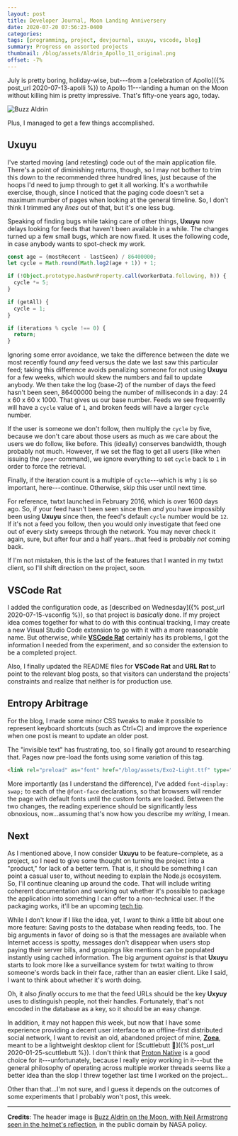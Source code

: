 ```yaml
---
layout: post
title: Developer Journal, Moon Landing Anniversery
date: 2020-07-20 07:56:23-0400
categories:
tags: [programming, project, devjournal, uxuyu, vscode, blog]
summary: Progress on assorted projects
thumbnail: /blog/assets/Aldrin_Apollo_11_original.png
offset: -7%
---
```


July is pretty boring, holiday-wise, but---from a [celebration of Apollo]({% post_url 2020-07-13-apolli %}) to Apollo 11---landing a human on the Moon without killing him is pretty impressive.  That's fifty-one years ago, today.

![Buzz Aldrin](/blog/assets/Aldrin_Apollo_11_original.png "Buzz Aldrin")

Plus, I managed to get a few things accomplished.

## Uxuyu

I've started moving (and retesting) code out of the main application file.  There's a point of diminishing returns, though, so I may not bother to trim this down to the recommended three hundred lines, just because of the hoops I'd need to jump through to get it all working.  It's a worthwhile exercise, though, since I noticed that the paging code doesn't set a maximum number of pages when looking at the general timeline.  So, I don't think I trimmed any *lines* out of that, but it's one less bug.

Speaking of finding bugs while taking care of other things, **Uxuyu** now delays looking for feeds that haven't been available in a while.  The changes turned up a few small bugs, which are now fixed.  It uses the following code, in case anybody wants to spot-check my work.

```javascript
const age = (mostRecent - lastSeen) / 86400000;
let cycle = Math.round(Math.log2(age + 1)) + 1;

if (!Object.prototype.hasOwnProperty.call(workerData.following, h)) {
  cycle *= 5;
}

if (getAll) {
  cycle = 1;
}

if (iterations % cycle !== 0) {
  return;
}
```

Ignoring some error avoidance, we take the difference between the date we most recently found *any* feed versus the date we last saw this particular feed; taking this difference avoids penalizing someone for not using **Uxuyu** for a few weeks, which would skew the numbers and fail to update anybody.  We then take the log (base-2) of the number of days the feed hasn't been seen, 86400000 being the number of milliseconds in a day:  24 x 60 x 60 x 1000.  That gives us our base number.  Feeds we see frequently will have a `cycle` value of `1`, and broken feeds will have a larger `cycle` number.

If the user is someone we don't follow, then multiply the `cycle` by five, because we don't care about those users as much as we care about the users we do follow, like before.  This (ideally) conserves bandwidth, though probably not much.  However, if we set the flag to get all users (like when issuing the `/peer` command), we ignore everything to set `cycle` back to `1` in order to force the retrieval.

Finally, if the iteration count is a multiple of `cycle`---which is why `1` is so important, here---continue.  Otherwise, skip this user until next time.

For reference, twtxt launched in February 2016, which is over 1600 days ago.  So, if your feed hasn't been seen since then *and* you have impossibly been using **Uxuyu** since then, the feed's default `cycle` number would be `12`.  If it's not a feed you follow, then you would only investigate that feed one out of every sixty sweeps through the network.  You may never check it again, sure, but after four and a half years...that feed is probably *not* coming back.

If I'm not mistaken, this is the last of the features that I wanted in my twtxt client, so I'll shift direction on the project, soon.

## VSCode Rat

I added the configuration code, as [described on Wednesday]({% post_url 2020-07-15-vsconfig %}), so that project is *basically* done.  If my project idea comes together for what to do with this continual tracking, I may create a new Visual Studio Code extension to go with it with a more reasonable name.  But otherwise, while [**VSCode Rat**](https://github.com/jcolag/vscode-rat) certainly has its problems, I got the information I needed from the experiment, and so consider the extension to be a completed project.

Also, I finally updated the README files for **VSCode Rat** and **URL Rat** to point to the relevant blog posts, so that visitors can understand the projects' constraints and realize that neither is for production use.

## Entropy Arbitrage

For the blog, I made some minor CSS tweaks to make it possible to represent keyboard shortcuts (such as <span class="kbd">Ctrl</span>+<span class="kbd">C</span>) and improve the experience when one post is meant to update an older post.

The "invisible text" has frustrating, too, so I finally got around to researching that.  Pages now pre-load the fonts using some variation of this tag.

```html
<link rel="preload" as="font" href="/blog/assets/Exo2-Light.ttf" type="font/ttf" crossorigin="anonymous">
```

More importantly (as I understand the difference), I've added `font-display: swap;` to each of the `@font-face` declarations, so that browsers will render the page with default fonts until the custom fonts are loaded.  Between the two changes, the reading experience should be significantly less obnoxious, now...assuming that's now how you describe my *writing*, I mean.

## Next

As I mentioned above, I now consider **Uxuyu** to be feature-complete, as a project, so I need to give some thought on turning the project into a "product," for lack of a better term.  That is, it should be something I can point a casual user to, without needing to explain the Node.js ecosystem.  So, I'll continue cleaning up around the code.  That will include writing coherent documentation and working out whether it's possible to package the application into something I can offer to a non-technical user.  If the packaging works, it'll be an upcoming [tech tip](/blog/tag/techtips).

While I don't know if I like the idea, yet, I want to think a little bit about one more feature:  Saving posts to the database when reading feeds, too.  The big arguments in favor of doing so is that the messages are available when Internet access is spotty, messages don't disappear when users stop paying their server bills, and groupings like mentions can be populated instantly using cached information.  The big argument *against* is that **Uxuyu** starts to look more like a surveillance system for twtxt waiting to throw someone's words back in their face, rather than an easier client.  Like I said, I want to think about whether it's worth doing.

Oh, it also *finally* occurs to me that the feed URLs should be the key **Uxyuy** uses to distinguish people, not their handles.  Fortunately, that's not encoded in the database as a key, so it should be an easy change.

In addition, it may not happen *this* week, but now that I have some experience providing a decent user interface to an offline-first distributed social network, I want to revisit an old, abandoned project of mine, [**Zoea**](https://github.com/jcolag/zoea), meant to be a lightweight desktop client for [Scuttlebutt 🦀]({% post_url 2020-01-25-scuttlebutt %}).  I don't think that [Proton Native](https://proton-native.js.org/#/) is a good choice for it---unfortunately, because I really enjoy working in it---but the general philosophy of operating across multiple worker threads seems like a better idea than the slop I threw together last time I worked on the project...

Other than that...I'm not sure, and I guess it depends on the outcomes of some experiments that I probably won't post, this week.

* * *

**Credits**:  The header image is [Buzz Aldrin on the Moon, with Neil Armstrong seen in the helmet's reflection](https://commons.wikimedia.org/wiki/File:Aldrin_Apollo_11_original.jpg), in the public domain by NASA policy.

